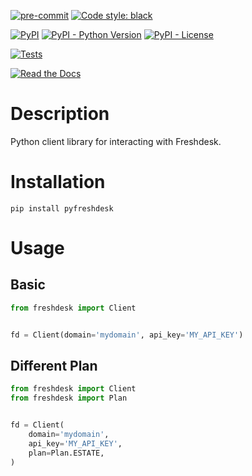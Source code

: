 [![pre-commit](https://img.shields.io/badge/pre--commit-enabled-brightgreen?logo=pre-commit&logoColor=white)](https://github.com/pre-commit/pre-commit)
[![Code style: black](https://img.shields.io/badge/code%20style-black-000000.svg)](https://github.com/psf/black)

[![PyPI](https://img.shields.io/pypi/v/pyfreshdesk?color=darkred)](https://pypi.org/project/pyfreshdesk/)
[![PyPI - Python Version](https://img.shields.io/pypi/pyversions/pyfreshdesk?label=Python%20Version&logo=python&logoColor=yellow)](https://pypi.org/project/pyfreshdesk/)
[![PyPI - License](https://img.shields.io/pypi/l/pyfreshdesk?color=green)](https://github.com/AceofSpades5757/pyfreshdesk/blob/main/LICENSE)

[![Tests](https://github.com/AceofSpades5757/pyfreshdesk/actions/workflows/test.yml/badge.svg)](https://github.com/AceofSpades5757/pyfreshdesk/actions/workflows/test.yml)

[![Read the Docs](https://img.shields.io/readthedocs/pyfreshdesk)](https://pyfreshdesk.readthedocs.io/en/latest/)

# Description

Python client library for interacting with Freshdesk.

# Installation

`pip install pyfreshdesk`

# Usage

## Basic

```python
from freshdesk import Client


fd = Client(domain='mydomain', api_key='MY_API_KEY')
```

## Different Plan

```python
from freshdesk import Client
from freshdesk import Plan


fd = Client(
    domain='mydomain',
    api_key='MY_API_KEY',
    plan=Plan.ESTATE,
)
```
